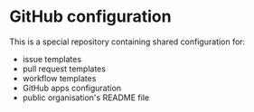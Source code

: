 # GitHub configuration

This is a special repository containing shared configuration for:
- issue templates
- pull request templates
- workflow templates
- GitHub apps configuration
- public organisation's README file